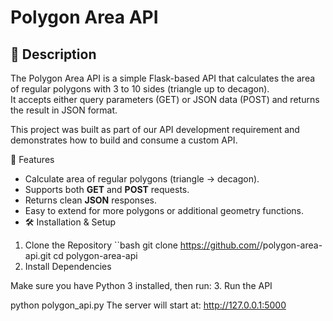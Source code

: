 # Polygon Area API

## 📌 Description
The Polygon Area API is a simple Flask-based API that calculates the area of regular polygons with 3 to 10 sides (triangle up to decagon).  
It accepts either query parameters (GET)  or JSON data (POST) and returns the result in JSON format.

This project was built as part of our API development requirement and demonstrates how to build and consume a custom API.

 🚀 Features
- Calculate area of regular polygons (triangle → decagon).
- Supports both **GET** and **POST** requests.
- Returns clean **JSON** responses.
- Easy to extend for more polygons or additional geometry functions.
- 🛠️ Installation & Setup

 1. Clone the Repository
``bash
git clone https://github.com/<your-group-username>/polygon-area-api.git
cd polygon-area-api
2. Install Dependencies

Make sure you have Python 3 installed, then run:
3. Run the API

python polygon_api.py
The server will start at:
http://127.0.0.1:5000
